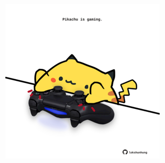 <!-- built at 18/10/2023, 11:00:47 UTC -->
<p align="center">
  <img width="500" height="500" src="./ReadmeImage.svg">
</p>
